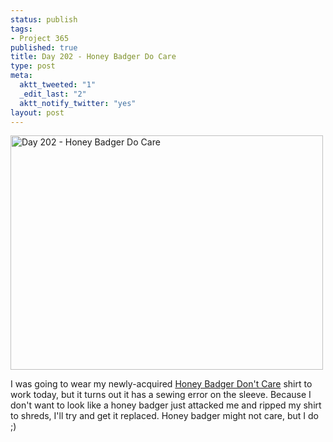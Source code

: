 ```yaml
--- 
status: publish
tags: 
- Project 365
published: true
title: Day 202 - Honey Badger Do Care
type: post
meta: 
  aktt_tweeted: "1"
  _edit_last: "2"
  aktt_notify_twitter: "yes"
layout: post
---
```

<a href="http://www.flickr.com/photos/freeed/5962107603/" title="Day 202 - Honey Badger Do Care by Fred​, on Flickr"><img src="http://farm7.static.flickr.com/6020/5962107603_3ec2415f6b.jpg" width="500" height="375" alt="Day 202 - Honey Badger Do Care"/></a>

I was going to wear my newly-acquired <a href="http://knowyourmeme.com/memes/honey-badger">Honey Badger Don't Care</a> shirt to work today, but it turns out it has a sewing error on the sleeve. Because I don't want to look like a honey badger just attacked me and ripped my shirt to shreds, I'll try and get it replaced. Honey badger might not care, but I do ;)
